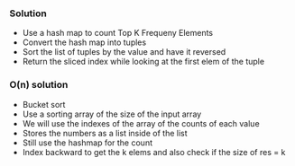 ### Solution
- Use a hash map to count Top K Frequeny Elements
- Convert the hash map into tuples 
- Sort the list of tuples by the value and have it reversed
- Return the sliced index while looking at the first elem of the tuple

### O(n) solution
- Bucket sort
 - Use a sorting array of the size of the input array
 - We will use the indexes of the array of the counts of each value
 - Stores the numbers as a list inside of the list
 - Still use the hashmap for the count
 - Index backward to get the k elems and also check if the size
 of res = k
